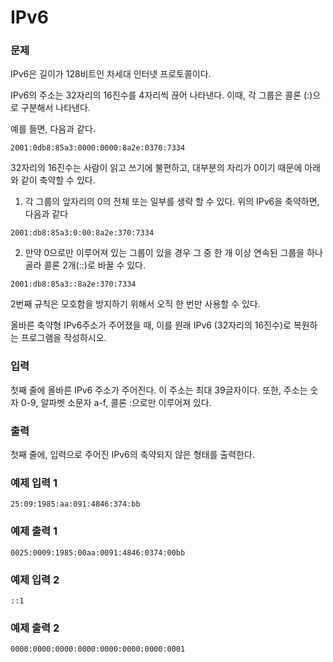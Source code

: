 # IPv6

### 문제

IPv6은 길이가 128비트인 차세대 인터넷 프로토콜이다.

IPv6의 주소는 32자리의 16진수를 4자리씩 끊어 나타낸다. 이때, 각 그룹은 콜론 (:)으로 구분해서 나타낸다.

예를 들면, 다음과 같다.

```
2001:0db8:85a3:0000:0000:8a2e:0370:7334
```

32자리의 16진수는 사람이 읽고 쓰기에 불편하고, 대부분의 자리가 0이기 때문에 아래와 같이 축약할 수 있다.

1. 각 그룹의 앞자리의 0의 전체 또는 일부를 생략 할 수 있다. 위의 IPv6을 축약하면, 다음과 같다

```
2001:db8:85a3:0:00:8a2e:370:7334
```

2. 만약 0으로만 이루어져 있는 그룹이 있을 경우 그 중 한 개 이상 연속된 그룹을 하나 골라 콜론 2개(::)로 바꿀 수 있다.

```
2001:db8:85a3::8a2e:370:7334
```

2번째 규칙은 모호함을 방지하기 위해서 오직 한 번만 사용할 수 있다.

올바른 축약형 IPv6주소가 주어졌을 때, 이를 원래 IPv6 (32자리의 16진수)로 복원하는 프로그램을 작성하시오.

### 입력

첫째 줄에 올바른 IPv6 주소가 주어진다. 이 주소는 최대 39글자이다. 또한, 주소는 숫자 0-9, 알파벳 소문자 a-f, 콜론 :으로만 이루어져 있다.

### 출력

첫째 줄에, 입력으로 주어진 IPv6의 축약되지 않은 형태를 출력한다.

### 예제 입력 1

```
25:09:1985:aa:091:4846:374:bb
```

### 예제 출력 1

```
0025:0009:1985:00aa:0091:4846:0374:00bb
```

### 예제 입력 2

```
::1
```

### 예제 출력 2

```
0000:0000:0000:0000:0000:0000:0000:0001
```
